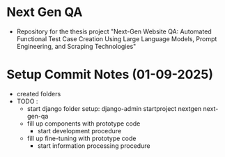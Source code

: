 # Next Gen QA
- Repository for the thesis project "Next-Gen Website QA: Automated Functional Test Case Creation Using Large Language Models, Prompt Engineering, and Scraping Technologies"

# Setup Commit Notes (01-09-2025)
- created folders
- TODO : 
  - start django folder setup: django-admin startproject nextgen next-gen-qa
  - fill up components with prototype code
    - start development procedure
  - fill up fine-tuning with prototype code
    - start information processing procedure